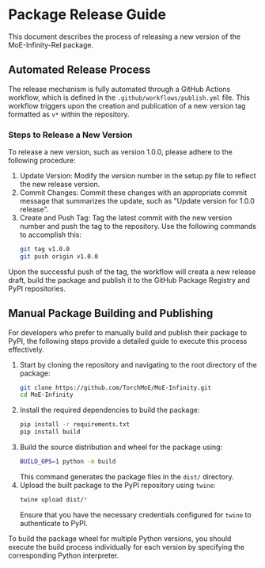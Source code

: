 # Package Release Guide

This document describes the process of releasing a new version of the MoE-Infinity-Rel package.

## Automated Release Process

The release mechanism is fully automated through a GitHub Actions workflow, which is defined in the `.github/workflows/publish.yml` file. This workflow triggers upon the creation and publication of a new version tag formatted as `v*` within the repository.

### Steps to Release a New Version
To release a new version, such as version 1.0.0, please adhere to the following procedure:

1. Update Version: Modify the version number in the setup.py file to reflect the new release version.
2. Commit Changes: Commit these changes with an appropriate commit message that summarizes the update, such as "Update version for 1.0.0 release".
3. Create and Push Tag: Tag the latest commit with the new version number and push the tag to the repository. Use the following commands to accomplish this:
    ```bash
    git tag v1.0.0
    git push origin v1.0.0
    ```

Upon the successful push of the tag, the workflow will creata a new release draft, build the package and publish it to the GitHub Package Registry and PyPI repositories.


## Manual Package Building and Publishing

For developers who prefer to manually build and publish their package to PyPI, the following steps provide a detailed guide to execute this process effectively.

1. Start by cloning the repository and navigating to the root directory of the package:
    ```bash
    git clone https://github.com/TorchMoE/MoE-Infinity.git
    cd MoE-Infinity
    ```
2. Install the required dependencies to build the package:
    ```bash
    pip install -r requirements.txt
    pip install build 
    ```
3. Build the source distribution and wheel for the package using:
    ```bash
    BUILD_OPS=1 python -m build
    ```
    This command generates the package files in the `dist/` directory.
4. Upload the built package to the PyPI repository using `twine`:
    ```bash
    twine upload dist/*
    ```
    Ensure that you have the necessary credentials configured for `twine` to authenticate to PyPI.


To build the package wheel for multiple Python versions, you should execute the build process individually for each version by specifying the corresponding Python interpreter. 